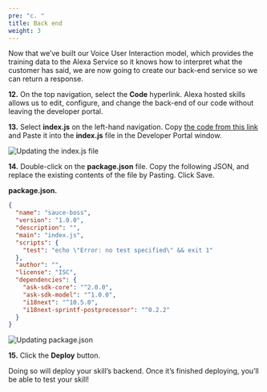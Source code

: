 ```yaml
---
pre: "c. "
title: Back end
weight: 3
---
```


Now that we’ve built our Voice User Interaction model, which provides
the training data to the Alexa Service so it knows how to interpret what
the customer has said, we are now going to create our back-end service
so we can return a response.

**12.** On the top navigation, select the **Code** hyperlink. Alexa
hosted skills allows us to edit, configure, and change the back-end of
our code without leaving the developer portal.

**13.** Select **index.js** on the left-hand navigation. Copy
[the code from this link](https://raw.githubusercontent.com/akersh-s/sample-skill-nodejs-sauce-boss/master/workshop/index.js) and Paste it into the **index.js** file in the Developer
Portal window.

![Updating the **index.js** file](/images/a0-e11_12_create-index.js.gif)

**14.** Double-click on the **package.json** file. Copy the following JSON, and replace the existing contents of the file by Pasting. Click Save.

**package.json.**

``` JSON
{
  "name": "sauce-boss",
  "version": "1.0.0",
  "description": "",
  "main": "index.js",
  "scripts": {
    "test": "echo \"Error: no test specified\" && exit 1"
  },
  "author": "",
  "license": "ISC",
  "dependencies": {
    "ask-sdk-core": "^2.0.0",
    "ask-sdk-model": "^1.0.0",
    "i18next": "^10.5.0",
    "i18next-sprintf-postprocessor": "^0.2.2"
  }
}

```

![Updating **package.json**](/images/a0-e13_package.json.gif)

**15.** Click the **Deploy** button.

Doing so will deploy your skill’s backend. Once it’s finished deploying,
you’ll be able to test your skill!